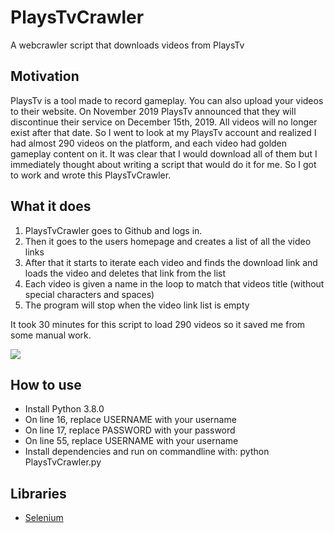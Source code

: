 # PlaysTvCrawler
A webcrawler script that downloads videos from PlaysTv
## Motivation
PlaysTv is a tool made to record gameplay. You can also upload your videos to their website. On November 2019 PlaysTv announced that they will discontinue their service on December 15th, 2019. All videos will no longer exist after that date. So I went to look at my PlaysTv account and realized I had almost 290 videos on the platform, and each video had golden gameplay content on it. It was clear that I would download all of them but I immediately thought about writing a script that would do it for me. So I got to work and wrote this PlaysTvCrawler.

## What it does
1. PlaysTvCrawler goes to Github and logs in.
2. Then it goes to the users homepage and creates a list of all the video links
3. After that it starts to iterate each video and finds the download link and loads the video and deletes that link from the list
4. Each video is given a name in the loop to match that videos title (without special characters and spaces)
5. The program will stop when the video link list is empty

It took 30 minutes for this script to load 290 videos so it saved me from some manual work. 

![](https://imgur.com/DQsQD8n)

## How to use
* Install Python 3.8.0
* On line 16, replace USERNAME with your username
* On line 17, replace PASSWORD with your password
* On line 55, replace USERNAME with your username
* Install dependencies and run on commandline with: python PlaysTvCrawler.py


## Libraries
* [Selenium](https://selenium-python.readthedocs.io/)
